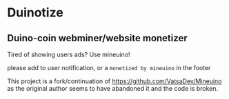 # Duinotize
## Duino-coin webminer/website monetizer

Tired of showing users ads? Use mineuino!

please add to user notification, or a `monetized by mineuino` in the footer

This project is a fork/continuation of https://github.com/VatsaDev/Mineuino as the original author seems to have abandoned it and the code is broken. 
